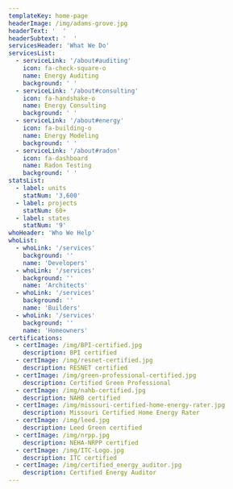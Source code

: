 ```yaml
---
templateKey: home-page
headerImage: /img/adams-grove.jpg
headerText: '  '
headerSubtext: '  '
servicesHeader: 'What We Do'
servicesList:
  - serviceLink: '/about#auditing'
    icon: fa-check-square-o
    name: Energy Auditing
    background: ' '
  - serviceLink: '/about#consulting'
    icon: fa-handshake-o
    name: Energy Consulting
    background: ' '
  - serviceLink: '/about#energy'
    icon: fa-building-o
    name: Energy Modeling
    background: ' '
  - serviceLink: '/about#radon'
    icon: fa-dashboard
    name: Radon Testing
    background: ' '
statsList:
  - label: units
    statNum: '3,600'
  - label: projects
    statNum: 60+
  - label: states
    statNum: '9'
whoHeader: 'Who We Help'
whoList:
  - whoLink: '/services'
    background: ''
    name: 'Developers'
  - whoLink: '/services'
    background: ''
    name: 'Architects'  
  - whoLink: '/services'
    background: ''
    name: 'Builders'
  - whoLink: '/services'
    background: ''
    name: 'Homeowners'
certifications:
  - certImage: /img/BPI-certified.jpg
    description: BPI certified
  - certImage: /img/resnet-certified.jpg
    description: RESNET certified
  - certImage: /img/green-professional-certified.jpg
    description: Certified Green Professional
  - certImage: /img/nahb-certified.jpg
    description: NAHB certified
  - certImage: /img/missouri-certified-home-energy-rater.jpg
    description: Missouri Certified Home Energy Rater
  - certImage: /img/leed.jpg
    description: Leed Green certified
  - certImage: /img/nrpp.jpg
    description: NEHA-NRPP certified
  - certImage: /img/ITC-Logo.jpg
    description: ITC certified
  - certImage: /img/certified_energy_auditor.jpg
    description: Certified Energy Auditor
---
```


